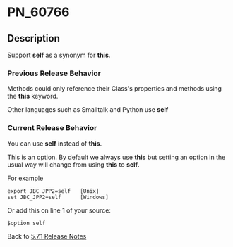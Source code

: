 # PN_60766

<PageHeader />

## Description

Support **self** as a synonym for **this**.

### Previous Release Behavior

Methods could only reference their Class's properties and methods using the **this** keyword.

Other languages such as Smalltalk and Python use **self**

### Current Release Behavior

You can use **self** instead of **this**.

This is an option. By default we always use **this** but setting an option in the usual way will change from using **this** to **self**.

For example

```
export JBC_JPP2=self   [Unix]
set JBC_JPP2=self      [Windows]
```

Or add this on line 1 of your source:

```
$option self
```

Back to [5.7.1 Release Notes](./../README.md)

  
<PageFooter />
